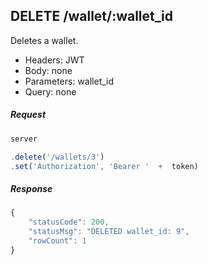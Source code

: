

## DELETE /wallet/:wallet_id
Deletes a wallet. 

- Headers: JWT
- Body: none
- Parameters: wallet_id
- Query: none

##### Request
```javascript
server

.delete('/wallets/3')
.set('Authorization', 'Bearer '  +  token)
```

##### Response
```javascript
{
    "statusCode": 200,
    "statusMsg": "DELETED wallet_id: 9",
    "rowCount": 1
}

```